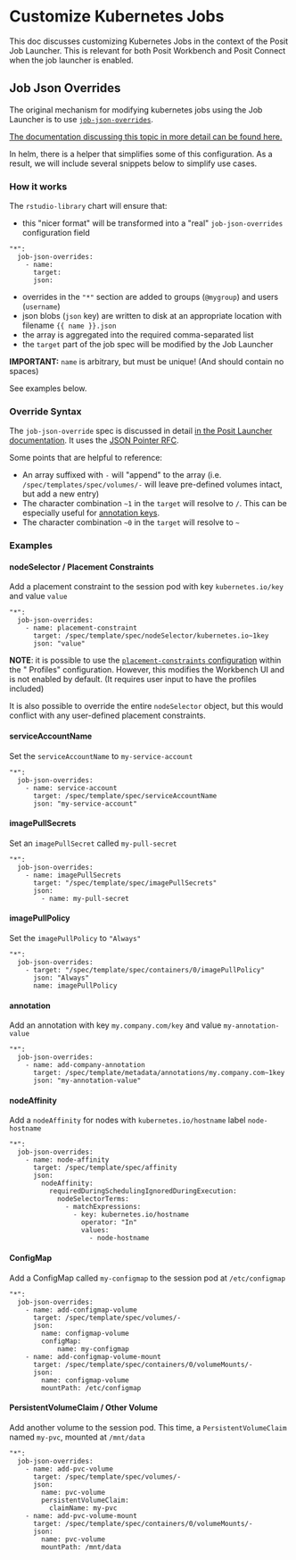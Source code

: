 # Customize Kubernetes Jobs

This doc discusses customizing Kubernetes Jobs in the context of the Posit Job Launcher.
This is relevant for both Posit Workbench and Posit Connect when the job launcher is enabled.

## Job Json Overrides

The original mechanism for modifying kubernetes jobs using the Job Launcher is to use 
[`job-json-overrides`](https://docs.posit.co/ide/server-pro/job_launcher/job_launcher.html).

[The documentation discussing this topic in more detail can be found here.](https://docs.posit.co/ide/server-pro/job_launcher/kubernetes_plugin.html#kube-json)

In helm, there is a helper that simplifies some of this configuration. As a result, we will include several snippets
below to simplify use cases.

### How it works

The `rstudio-library` chart will ensure that:
- this "nicer format" will be transformed into a "real" `job-json-overrides` configuration field
```
"*":
  job-json-overrides:
    - name:
      target:
      json:
```
  - overrides in the `"*"` section are added to groups (`@mygroup`) and users (`username`)
  - json blobs (`json` key) are written to disk at an appropriate location with filename `{{ name }}.json`
  - the array is aggregated into the required comma-separated list
  - the `target` part of the job spec will be modified by the Job Launcher

**IMPORTANT:** `name` is arbitrary, but must be unique! (And should contain no spaces)

See examples below.

### Override Syntax

The `job-json-override` spec is discussed in detail [in the Posit Launcher documentation](https://docs.posit.co/ide/server-pro/job_launcher/job_launcher.html).
It uses the [JSON Pointer RFC](https://tools.ietf.org/html/rfc6901).

Some points that are helpful to reference:

- An array suffixed with `-` will "append" to the array (i.e. `/spec/templates/spec/volumes/-` will leave pre-defined volumes
  intact, but add a new entry)
- The character combination `~1` in the `target` will resolve to `/`. This can be especially useful for [annotation keys](#annotation).
- The character combination `~0` in the `target` will resolve to `~`

### Examples

#### nodeSelector / Placement Constraints

Add a placement constraint to the session pod with key `kubernetes.io/key` and value `value`

```
"*":
  job-json-overrides:
    - name: placement-constraint
      target: /spec/template/spec/nodeSelector/kubernetes.io~1key
      json: "value"
```

**NOTE**: it is possible to use
the [`placement-constraints` configuration](https://docs.posit.co/ide/server-pro/job_launcher/job_launcher.html) within the "
Profiles" configuration. However, this modifies the Workbench UI and is not enabled by default. (It requires user input to have
the profiles included)

It is also possible to override the entire `nodeSelector` object, but this would conflict with any user-defined
placement constraints.

#### serviceAccountName

Set the `serviceAccountName` to `my-service-account`

```
"*":
  job-json-overrides:
    - name: service-account
      target: /spec/template/spec/serviceAccountName
      json: "my-service-account"
```

#### imagePullSecrets

Set an `imagePullSecret` called `my-pull-secret`

```
"*":
  job-json-overrides:
    - name: imagePullSecrets
      target: "/spec/template/spec/imagePullSecrets"
      json:
        - name: my-pull-secret
```

#### imagePullPolicy

Set the `imagePullPolicy` to `"Always"`

```
"*":
  job-json-overrides:
    - target: "/spec/template/spec/containers/0/imagePullPolicy"
      json: "Always"
      name: imagePullPolicy
```

#### annotation

Add an annotation with key `my.company.com/key` and value `my-annotation-value`

```
"*":
  job-json-overrides:
    - name: add-company-annotation
      target: /spec/template/metadata/annotations/my.company.com~1key
      json: "my-annotation-value"
```

#### nodeAffinity

Add a `nodeAffinity` for nodes with `kubernetes.io/hostname` label `node-hostname`

```
"*":
  job-json-overrides:
    - name: node-affinity
      target: /spec/template/spec/affinity
      json:
        nodeAffinity:
          requiredDuringSchedulingIgnoredDuringExecution:
            nodeSelectorTerms:
              - matchExpressions:
                - key: kubernetes.io/hostname
                  operator: "In"
                  values:
                    - node-hostname
```

#### ConfigMap

Add a ConfigMap called `my-configmap` to the session pod at `/etc/configmap`

```
"*":
  job-json-overrides:
    - name: add-configmap-volume
      target: /spec/template/spec/volumes/-
      json:
        name: configmap-volume
        configMap:
            name: my-configmap
    - name: add-configmap-volume-mount
      target: /spec/template/spec/containers/0/volumeMounts/-
      json:
        name: configmap-volume
        mountPath: /etc/configmap
```

#### PersistentVolumeClaim / Other Volume

Add another volume to the session pod. This time, a `PersistentVolumeClaim` named `my-pvc`, mounted at `/mnt/data`

```
"*":
  job-json-overrides:
    - name: add-pvc-volume
      target: /spec/template/spec/volumes/-
      json:
        name: pvc-volume
        persistentVolumeClaim:
          claimName: my-pvc
    - name: add-pvc-volume-mount
      target: /spec/template/spec/containers/0/volumeMounts/-
      json:
        name: pvc-volume
        mountPath: /mnt/data
```
